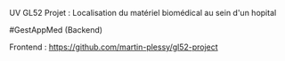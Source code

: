 UV GL52
Projet : Localisation du matériel biomédical au sein d'un hopital

#GestAppMed  (Backend)

Frontend : https://github.com/martin-plessy/gl52-project
